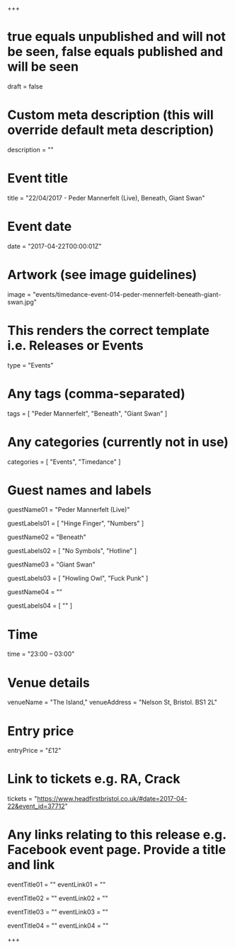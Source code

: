 +++

# true equals unpublished and will not be seen, false equals published and will be seen
draft = false

# Custom meta description (this will override default meta description)
description = ""

# Event title
title = "22/04/2017 - Peder Mannerfelt (Live), Beneath, Giant Swan"

# Event date
date = "2017-04-22T00:00:01Z"

# Artwork (see image guidelines)
image = "events/timedance-event-014-peder-mennerfelt-beneath-giant-swan.jpg"

# This renders the correct template i.e. Releases or Events
type = "Events"

# Any tags (comma-separated)
tags = [ 
	"Peder Mannerfelt",
	"Beneath",
	"Giant Swan"
]

# Any categories (currently not in use)
categories = [
  "Events",
  "Timedance"
]

# Guest names and labels
guestName01 = "Peder Mannerfelt (Live)"

guestLabels01 = [
	"Hinge Finger",
	"Numbers"
]

guestName02 = "Beneath"

guestLabels02 = [
	"No Symbols",
	"Hotline"
]

guestName03 = "Giant Swan"

guestLabels03 = [
	"Howling Owl",
	"Fuck Punk"
]

guestName04 = ""

guestLabels04 = [
	""
]

# Time
time = "23:00 – 03:00"

# Venue details
venueName = "The Island,"
venueAddress = "Nelson St, Bristol. BS1 2L"

# Entry price
entryPrice = "£12"

# Link to tickets e.g. RA, Crack 
tickets = "https://www.headfirstbristol.co.uk/#date=2017-04-22&event_id=37712"

# Any links relating to this release e.g. Facebook event page. Provide a title and link
eventTitle01 = ""
eventLink01 = ""

eventTitle02 = ""
eventLink02 = ""

eventTitle03 = ""
eventLink03 = ""

eventTitle04 = ""
eventLink04 = ""


+++
